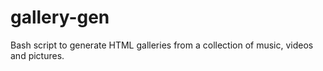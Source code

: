 # gallery-gen
Bash script to generate HTML galleries from a collection of music, videos and pictures.
